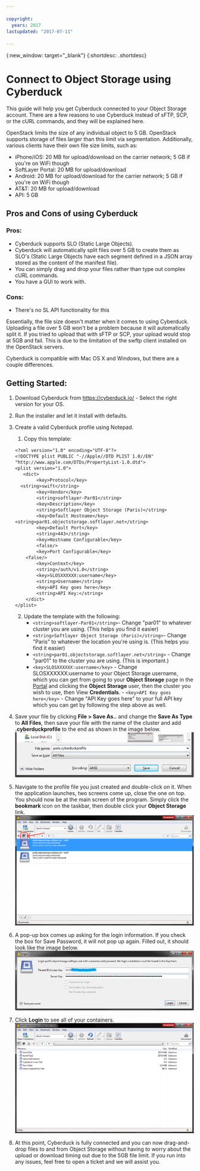 ```yaml
---

copyright:
  years: 2017
lastupdated: "2017-07-11"

---
```

{:new_window: target="_blank"}
{:shortdesc: .shortdesc}

# Connect to Object Storage using Cyberduck

This guide will help you get Cyberduck connected to your Object Storage account. There are a few reasons to use Cyberduck instead of sFTP, SCP, or the cURL commands, and they will be explained here.

OpenStack limits the size of any individual object to 5 GB. OpenStack supports storage of files larger than this limit via segmentation. Additionally, various clients have their own file size limits, such as:

- iPhone/iOS: 20 MB for upload/download on the carrier network; 5 GB if you're on WiFi though
- SoftLayer Portal: 20 MB for upload/download
- Android: 20 MB for upload/download for the carrier network; 5 GB if you're on WiFi though
- AT&T: 20 MB for upload/download
- API: 5 GB

## Pros and Cons of using Cyberduck 

### Pros:

- Cyberduck supports SLO (Static Large Objects).
- Cyberduck will automatically split files over 5 GB to create them as SLO's (Static Large Objects have each segment defined in a JSON array stored as the content of the manifest file).
- You can simply drag and drop your files rather than type out complex cURL commands.
- You have a GUI to work with.

### Cons:

- There's no SL API functionality for this

Essentially, the file size doesn't matter when it comes to using Cyberduck. Uploading a file over 5 GB won't be a problem because it will automatically split it. If you tried to upload that with sFTP or SCP, your upload would stop at 5GB and fail. This is due to the limitation of the swftp client installed on the OpenStack servers.  

Cyberduck is compatible with Mac OS X and Windows, but there are a couple differences.

## Getting Started:

1. Download Cyberduck from https://cyberduck.io/ - Select the right version for your OS.
2. Run the installer and let it install with defaults.
3. Create a valid Cyberduck profile using Notepad.
     1. Copy this template:
     ```
     <?xml version="1.0" encoding="UTF-8"?>
     <!DOCTYPE plist PUBLIC "-//Apple//DTD PLIST 1.0//EN" 
     "http://www.apple.com/DTDs/PropertyList-1.0.dtd">
     <plist version="1.0">
        <dict>
             <key>Protocol</key>
       <string>swift</string>
             <key>Vendor</key>
             <string>softlayer-Par01</string>
             <key>Description</key>
             <string>Softlayer Object Storage (Paris)</string>
             <key>Default Hostname</key>
     <string>par01.objectstorage.softlayer.net</string>
             <key>Default Port</key>
             <string>443</string>
             <key>Hostname Configurable</key>
             <false/>
             <key>Port Configurable</key>
         <false/>
             <key>Context</key>
             <string>/auth/v1.0</string>
             <key>SLOSXXXXXX:username</key>
             <string>Username</string>
             <key>API Key goes here</key>
             <string>API Key:</string>
         </dict>
     </plist>
     ```
     2. Update the template with the following:
        - `<string>softlayer-Par01</string>`- Change "par01" to whatever cluster you are using. (This helps you find it easier)
        - `<string>Softlayer Object Storage (Paris)</string>`- Change "Paris" to whatever the location you're using is. (This helps you find it easier)
        - `<string>par01.objectstorage.softlayer.net</string>` - Change "par01" to the cluster you are using.  (This is important.)
        - `<key>SLOSXXXXXX:username</key>` - Change SLOSXXXXXX:username to your Object Storage username, which you can get from going to your **Object Storage** page in the [Portal](https://control.softlayer.com/) and clicking the **Object Storage** user, then the cluster you wish to use, then View **Credentials**.
       - `<key>API Key goes here</key>` - Change "API Key goes here" to your full API key which you can get by following the step above as well.

4. Save your file by clicking **File > Save As..** and change the **Save As Type** to **All Files**, then save your file with the name of the cluster and add **.cyberduckprofile** to the end as shown in the image below. <br/> ![](/images/cyberduck_fig1.png)

5. Navigate to the profile file you just created and double-click on it. When the application launches, two screens come up, close the one on top.  You should now be at the main screen of the program. Simply click the **bookmark** icon on the taskbar, then double click your **Object Storage** link. <br/> ![](/images/cyberduck_fig2.png)
 
6. A pop-up box comes up asking for the login information. If you check the box for Save Password, it will not pop up again.  Filled out, it should look like the image below. <br/> ![](/images/cyberduck_fig3.png)

7. Click **Login** to see all of your containers. <br/> ![](/images/cyberduck_fig4.png)

8. At this point, Cyberduck is fully connected and you can now drag-and-drop files to and from Object Storage without having to worry about the upload or download timing out due to the 5GB file limit. If you run into any issues, feel free to open a ticket and we will assist you.
